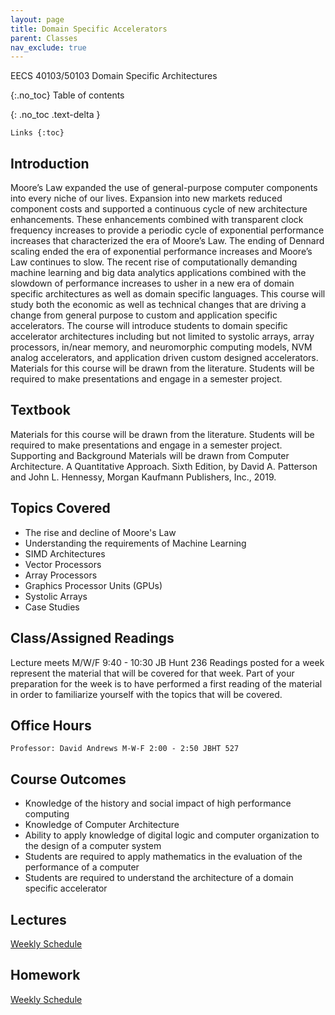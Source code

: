 ```yaml
---
layout: page
title: Domain Specific Accelerators
parent: Classes
nav_exclude: true
---
```

EECS 40103/50103 Domain Specific Architectures

{:.no_toc}
Table of contents

{: .no_toc .text-delta }

    Links {:toc}

## Introduction

Moore’s Law expanded the use of general-purpose computer components into every niche of our lives. Expansion into new markets reduced component costs and supported a continuous cycle of new architecture enhancements. These enhancements combined with transparent clock frequency increases to provide a periodic cycle of exponential performance increases that characterized the era of Moore’s Law. The ending of Dennard scaling ended the era of exponential performance increases and Moore’s Law continues to slow. The recent rise of computationally demanding machine learning and big data analytics applications combined with the slowdown of performance increases to usher in a new era of domain specific architectures as well as domain specific languages. This course will study both the economic as well as technical changes that are driving a change from general purpose to custom and application specific accelerators. The course will introduce students to domain specific accelerator architectures including but not limited to systolic arrays, array processors, in/near memory, and neuromorphic computing models, NVM analog accelerators, and application driven custom designed accelerators. Materials for this course will be drawn from the literature. Students will be required to make presentations and engage in a semester project.

## Textbook
Materials for this course will be drawn from the literature. Students will be required to make presentations and engage in a semester project. Supporting and Background Materials will be drawn from Computer Architecture. A Quantitative Approach. Sixth Edition, by David A. Patterson and John L. Hennessy, Morgan Kaufmann Publishers, Inc., 2019.

## Topics Covered

- The rise and decline of Moore's Law
- Understanding the requirements of Machine Learning
- SIMD Architectures
- Vector Processors
- Array Processors
- Graphics Processor Units (GPUs)
- Systolic Arrays
- Case Studies

## Class/Assigned Readings

Lecture meets M/W/F 9:40 - 10:30 JB Hunt 236
Readings posted for a week represent the material that will be covered for that week. Part of your preparation for the week is to have performed a first reading of the material in order to familiarize yourself with the topics that will be covered.

## Office Hours

    Professor: David Andrews M-W-F 2:00 - 2:50 JBHT 527


## Course Outcomes

- Knowledge of the history and social impact of high performance computing
- Knowledge of Computer Architecture
- Ability to apply knowledge of digital logic and computer organization to the design of a computer system
- Students are required to apply mathematics in the evaluation of the performance of a computer
- Students are required to understand the architecture of a domain specific accelerator

## Lectures
[Weekly Schedule](./schedule)

## Homework
[Weekly Schedule](./schedule)
